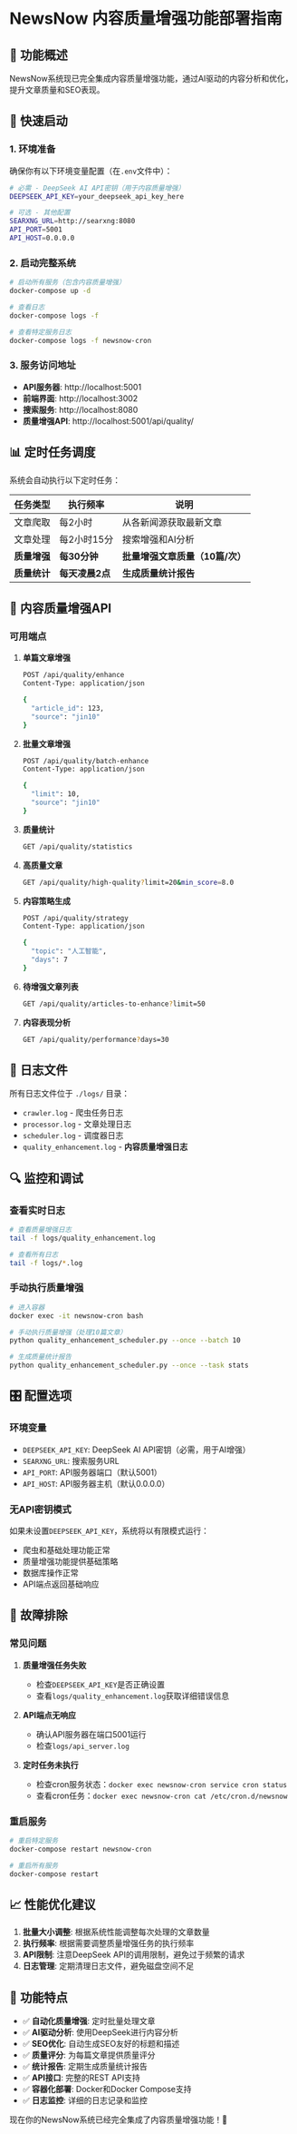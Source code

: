 # NewsNow 内容质量增强功能部署指南

## 🎯 功能概述

NewsNow系统现已完全集成内容质量增强功能，通过AI驱动的内容分析和优化，提升文章质量和SEO表现。

## 🚀 快速启动

### 1. 环境准备

确保你有以下环境变量配置（在`.env`文件中）：

```bash
# 必需 - DeepSeek AI API密钥（用于内容质量增强）
DEEPSEEK_API_KEY=your_deepseek_api_key_here

# 可选 - 其他配置
SEARXNG_URL=http://searxng:8080
API_PORT=5001
API_HOST=0.0.0.0
```

### 2. 启动完整系统

```bash
# 启动所有服务（包含内容质量增强）
docker-compose up -d

# 查看日志
docker-compose logs -f

# 查看特定服务日志
docker-compose logs -f newsnow-cron
```

### 3. 服务访问地址

- **API服务器**: http://localhost:5001
- **前端界面**: http://localhost:3002  
- **搜索服务**: http://localhost:8080
- **质量增强API**: http://localhost:5001/api/quality/

## 📊 定时任务调度

系统会自动执行以下定时任务：

| 任务类型 | 执行频率 | 说明 |
|---------|---------|------|
| 文章爬取 | 每2小时 | 从各新闻源获取最新文章 |
| 文章处理 | 每2小时15分 | 搜索增强和AI分析 |
| **质量增强** | **每30分钟** | **批量增强文章质量（10篇/次）**|
| **质量统计** | **每天凌晨2点** | **生成质量统计报告** |

## 🔧 内容质量增强API

### 可用端点

1. **单篇文章增强**
   ```bash
   POST /api/quality/enhance
   Content-Type: application/json
   
   {
     "article_id": 123,
     "source": "jin10"
   }
   ```

2. **批量文章增强**
   ```bash
   POST /api/quality/batch-enhance
   Content-Type: application/json
   
   {
     "limit": 10,
     "source": "jin10"
   }
   ```

3. **质量统计**
   ```bash
   GET /api/quality/statistics
   ```

4. **高质量文章**
   ```bash
   GET /api/quality/high-quality?limit=20&min_score=8.0
   ```

5. **内容策略生成**
   ```bash
   POST /api/quality/strategy
   Content-Type: application/json
   
   {
     "topic": "人工智能",
     "days": 7
   }
   ```

6. **待增强文章列表**
   ```bash
   GET /api/quality/articles-to-enhance?limit=50
   ```

7. **内容表现分析**
   ```bash
   GET /api/quality/performance?days=30
   ```

## 📁 日志文件

所有日志文件位于 `./logs/` 目录：

- `crawler.log` - 爬虫任务日志
- `processor.log` - 文章处理日志  
- `scheduler.log` - 调度器日志
- `quality_enhancement.log` - **内容质量增强日志**

## 🔍 监控和调试

### 查看实时日志
```bash
# 查看质量增强日志
tail -f logs/quality_enhancement.log

# 查看所有日志
tail -f logs/*.log
```

### 手动执行质量增强
```bash
# 进入容器
docker exec -it newsnow-cron bash

# 手动执行质量增强（处理10篇文章）
python quality_enhancement_scheduler.py --once --batch 10

# 生成质量统计报告
python quality_enhancement_scheduler.py --once --task stats
```

## 🎛️ 配置选项

### 环境变量

- `DEEPSEEK_API_KEY`: DeepSeek AI API密钥（必需，用于AI增强）
- `SEARXNG_URL`: 搜索服务URL
- `API_PORT`: API服务器端口（默认5001）
- `API_HOST`: API服务器主机（默认0.0.0.0）

### 无API密钥模式

如果未设置`DEEPSEEK_API_KEY`，系统将以有限模式运行：
- 爬虫和基础处理功能正常
- 质量增强功能提供基础策略
- 数据库操作正常
- API端点返回基础响应

## 🚨 故障排除

### 常见问题

1. **质量增强任务失败**
   - 检查`DEEPSEEK_API_KEY`是否正确设置
   - 查看`logs/quality_enhancement.log`获取详细错误信息

2. **API端点无响应**
   - 确认API服务器在端口5001运行
   - 检查`logs/api_server.log`

3. **定时任务未执行**
   - 检查cron服务状态：`docker exec newsnow-cron service cron status`
   - 查看cron任务：`docker exec newsnow-cron cat /etc/cron.d/newsnow`

### 重启服务
```bash
# 重启特定服务
docker-compose restart newsnow-cron

# 重启所有服务
docker-compose restart
```

## 📈 性能优化建议

1. **批量大小调整**: 根据系统性能调整每次处理的文章数量
2. **执行频率**: 根据需要调整质量增强任务的执行频率
3. **API限制**: 注意DeepSeek API的调用限制，避免过于频繁的请求
4. **日志管理**: 定期清理日志文件，避免磁盘空间不足

## 🎉 功能特点

- ✅ **自动化质量增强**: 定时批量处理文章
- ✅ **AI驱动分析**: 使用DeepSeek进行内容分析
- ✅ **SEO优化**: 自动生成SEO友好的标题和描述
- ✅ **质量评分**: 为每篇文章提供质量评分
- ✅ **统计报告**: 定期生成质量统计报告
- ✅ **API接口**: 完整的REST API支持
- ✅ **容器化部署**: Docker和Docker Compose支持
- ✅ **日志监控**: 详细的日志记录和监控

现在你的NewsNow系统已经完全集成了内容质量增强功能！🎊
